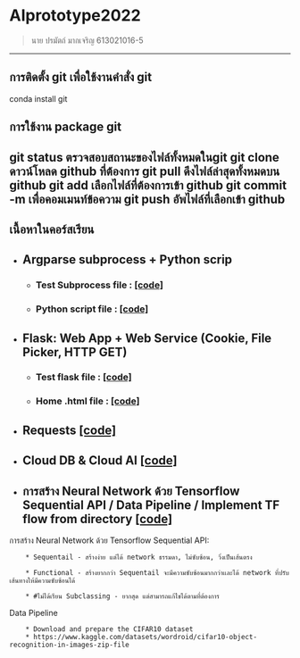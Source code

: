 # AIprototype2022 
> นาย ปรมัตถ์ มากเจริญ 613021016-5
-------------------------------
## การติดตั้ง git เพื่อใช้งานคำสั่ง git
   conda install git

## การใช้งาน package git
   git status    ตรวจสอบสถานะของไฟล์ทั้งหมดในgit
   git clone     ดาวน์โหลด github ที่ต้องการ
   git pull      ดึงไฟล์ล่าสุดทั้งหมดบน github 
   git add       เลือกไฟล์ที่ต้องการเข้า github
   git commit -m เพื่อคอมเมนท์ข้อความ
   git push      อัพไฟล์ที่เลือกเข้า github
--------------------------------
## เนื้อหาในคอร์สเรียน
* ## Argparse subprocess + Python scrip
  * ### Test Subprocess file : [[code]](https://github.com/tanpharamut/AIprototype2022/blob/main/testsubprocess.py)
  * ### Python script file : [[code]](https://github.com/tanpharamut/AIprototype2022/blob/main/pyhon_script_101.py)

* ## Flask: Web App + Web Service (Cookie, File Picker, HTTP GET)
  * ### Test flask file : [[code]](https://github.com/tanpharamut/AIprototype2022/blob/main/testflask.py)
  * ### Home .html file : [[code]](https://github.com/tanpharamut/AIprototype2022/blob/main/templates/home.html)
* ## Requests [[code]](https://github.com/tanpharamut/AIprototype2022/blob/main/postrequests.py)

* ## Cloud DB & Cloud AI [[code]](https://github.com/tanpharamut/AIprototype2022/blob/main/Cloud_DB_and_AI.ipynb)

* ## การสร้าง Neural Network ด้วย Tensorflow Sequential API / Data Pipeline / Implement TF flow from directory [[code]](https://github.com/tanpharamut/AIprototype2022/blob/main/Tensorflow_(network).ipynb)
 การสร้าง Neural Network ด้วย Tensorflow Sequential API:
        
        * Sequentail - สร้างง่าย แต่ได้ network ธรรมดา, ไม่ซับซ้อน, วิ่งเป็นเส้นตรง
        
        * Functional - สร้างยากกว่า Sequentail จะมีความซับซ้อนมากกว่าเเละได้ network ที่ปรับเส้นทางให้มีความซับซ้อนได้
        
        * #ไม่ได้เรียน Subclassing - ยากสุด แต่สามารถแก้ไขได้ตามที่ต้องการ 

Data Pipeline
        
        * Download and prepare the CIFAR10 dataset
        * https://www.kaggle.com/datasets/wordroid/cifar10-object-recognition-in-images-zip-file
        
        

          
          
          
          
          
